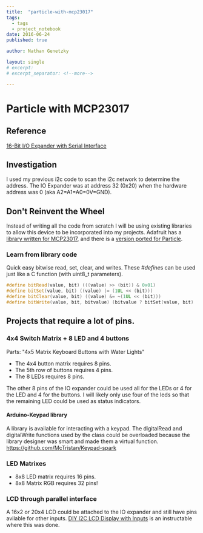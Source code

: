```yaml
---
title:  "particle-with-mcp23017"
tags:
  - tags
  - project_notebook
date: 2016-06-24
published: true

author: Nathan Genetzky

layout: single
# excerpt:
# excerpt_separator: <!--more-->

---
```



# Particle with MCP23017

## Reference

[16-Bit I/O Expander with Serial Interface][datasheet]

## Investigation

I used my previous i2c code to scan the i2c network to determine the address.
The IO Expander was at address 32 (0x20) when the hardware address was 0 
(aka A2=A1=A0=0V=GND).

## Don't Reinvent the Wheel

Instead of writing all the code from scratch I will be using existing libraries
to allow this device to be incorporated into my projects. Adafruit has a 
[library written for MCP23017][1], and there is a [version ported for Particle][2]. 

### Learn from library code

Quick easy bitwise read, set, clear, and writes. These *#define*s can be used
just like a C function (with uint8_t parameters). 
```Cpp
#define bitRead(value, bit) (((value) >> (bit)) & 0x01)
#define bitSet(value, bit) ((value) |= (1UL << (bit)))
#define bitClear(value, bit) ((value) &= ~(1UL << (bit)))
#define bitWrite(value, bit, bitvalue) (bitvalue ? bitSet(value, bit) : bitClear(value, bit))
```

## Projects that require a lot of pins.

### 4x4 Switch Matrix + 8 LED and 4 buttons

Parts:
    "4x5 Matrix Keyboard Buttons with Water Lights"

- The 4x4 button matrix requires 8 pins.
- The 5th row of buttons requires 4 pins.
- The 8 LEDs requires 8 pins.

The other 8 pins of the IO expander could be used all for the LEDs or 4 for the
LED and 4 for the buttons. I will likely only use four of the leds so that the
remaining LED could be used as status indicators.

#### Arduino-Keypad library

A library is available for interacting with a keypad. The digitalRead and 
digitalWrite functions used by the class could be overloaded because the library
designer was smart and made them a virtual function.
https://github.com/McTristan/Keypad-spark

### LED Matrixes

- 8x8 LED matrix requires 16 pins. 
- 8x8 Matrix RGB requires 32 pins!

### LCD through parallel interface

A 16x2 or 20x4 LCD could be attached to the IO expander and still have pins
avilable for other inputs. [DIY I2C LCD Display with Inputs][3] is an instructable
where this was done.


[1]: https://github.com/adafruit/Adafruit-MCP23017-Arduino-Library
[2]: https://github.com/pkourany/Adafruit_MCP23017_IDE
[3]: http://www.instructables.com/id/DIY-I2C-LCD-Display-With-Inputs/

[datasheet]: http://ww1.microchip.com/downloads/en/DeviceDoc/21952b.pdf
